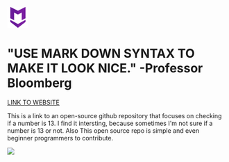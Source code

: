 
![alt text][logo] 
# "USE MARK DOWN SYNTAX TO MAKE IT LOOK NICE." -Professor Bloomberg


[LINK TO WEBSITE](https://github.com/jezen/is-thirteen)

This is a link to an open-source github repository that focuses on checking if a number is 13. I find it intersting, because sometimes I'm not sure if a number is 13 or not. Also This open source repo is simple and even beginner programmers to contribute. 


<img src="./rick_astley_never_gonna.gif?raw=true">


[logo]: https://github.com/adam-p/markdown-here/raw/master/src/common/images/icon48.png "Logo Title Text 2"